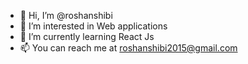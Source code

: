 - 👋 Hi, I’m @roshanshibi
- 👀 I’m interested in Web applications
- 🌱 I’m currently learning React Js
- 📫 You can reach me at roshanshibi2015@gmail.com

